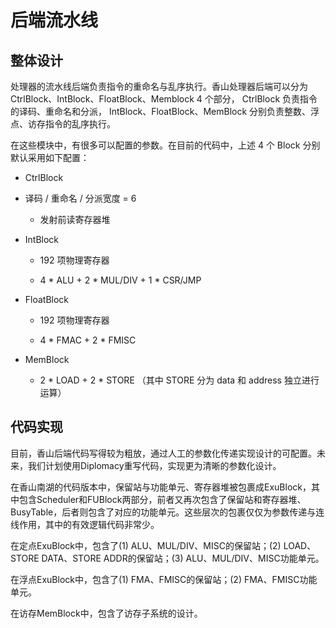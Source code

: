 # 后端流水线

## 整体设计

处理器的流水线后端负责指令的重命名与乱序执行。香山处理器后端可以分为 CtrlBlock、IntBlock、FloatBlock、Memblock 4 个部分， CtrlBlock 负责指令的译码、重命名和分派， IntBlock、FloatBlock、MemBlock 分别负责整数、浮点、访存指令的乱序执行。

在这些模块中，有很多可以配置的参数。在目前的代码中，上述 4 个 Block 分别默认采用如下配置：

* CtrlBlock

* 译码 / 重命名 / 分派宽度 = 6

  * 发射前读寄存器堆

* IntBlock

  * 192 项物理寄存器

  * 4 * ALU + 2 * MUL/DIV + 1 * CSR/JMP

* FloatBlock

  * 192 项物理寄存器

  * 4 * FMAC + 2 * FMISC

* MemBlock

  * 2 * LOAD + 2 * STORE （其中 STORE 分为 data 和 address 独立进行运算）

## 代码实现

目前，香山后端代码写得较为粗放，通过人工的参数化传递实现设计的可配置。未来，我们计划使用Diplomacy重写代码，实现更为清晰的参数化设计。

在香山南湖的代码版本中，保留站与功能单元、寄存器堆被包裹成ExuBlock，其中包含Scheduler和FUBlock两部分，前者又再次包含了保留站和寄存器堆、BusyTable，后者则包含了对应的功能单元。这些层次的包裹仅仅为参数传递与连线作用，其中的有效逻辑代码非常少。

在定点ExuBlock中，包含了(1) ALU、MUL/DIV、MISC的保留站；(2) LOAD、STORE DATA、STORE ADDR的保留站；(3) ALU、MUL/DIV、MISC功能单元。

在浮点ExuBlock中，包含了(1) FMA、FMISC的保留站；(2) FMA、FMISC功能单元。

在访存MemBlock中，包含了访存子系统的设计。
